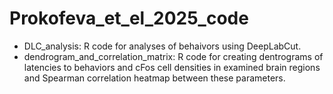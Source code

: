 # Prokofeva_et_el_2025_code

- DLC_analysis: R code for analyses of behaivors using DeepLabCut.
- dendrogram_and_correlation_matrix: R code for creating dentrograms of latencies to behaviors and cFos cell densities in examined brain regions and Spearman correlation heatmap between these parameters.
